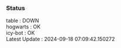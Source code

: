 ### Status


table : DOWN  
hogwarts : OK  
icy-bot : OK  
Latest Update : 2024-09-18 07:09:42.150272
